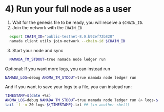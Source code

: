 # 4) Run your full node as a user
1. Wait for the genesis file to be ready, you will receive a `$CHAIN_ID`.
2. Join the network with the `CHAIN_ID`
```bash
  export CHAIN_ID="public-testnet-8.0.b92ef72b820"
  namada client utils join-network --chain-id $CHAIN_ID
  ```
3. Start your node and sync
```bash
  NAMADA_TM_STDOUT=true namada node ledger run
  ```
Optional: If you want more logs, you can instead run
```bash
NAMADA_LOG=debug ANOMA_TM_STDOUT=true namada node ledger run
```
And if you want to save your logs to a file, you can instead run:
```bash
TIMESTAMP=$(date +%s)
ANOMA_LOG=debug NAMADA_TM_STDOUT=true namada node ledger run &> logs-${TIMESTAMP}.txt
tail -f -n 20 logs-${TIMESTAMP}.txt ## (in another shell)
```